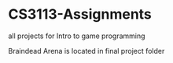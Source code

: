 # CS3113-Assignments

all projects for Intro to game programming

Braindead Arena is located in final project folder
